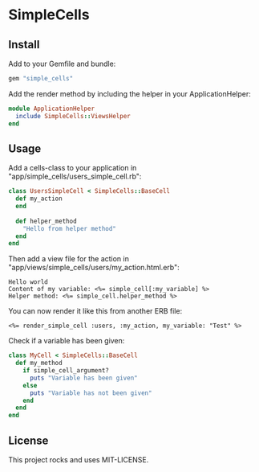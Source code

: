 # SimpleCells

## Install

Add to your Gemfile and bundle:
```ruby
gem "simple_cells"
```

Add the render method by including the helper in your ApplicationHelper:
```ruby
module ApplicationHelper
  include SimpleCells::ViewsHelper
end
```

## Usage

Add a cells-class to your application in "app/simple_cells/users_simple_cell.rb":
```ruby
class UsersSimpleCell < SimpleCells::BaseCell
  def my_action
  end
  
  def helper_method
    "Hello from helper method"
  end
end
```

Then add a view file for the action in "app/views/simple_cells/users/my_action.html.erb":
```erb
Hello world
Content of my variable: <%= simple_cell[:my_variable] %>
Helper method: <%= simple_cell.helper_method %>
```

You can now render it like this from another ERB file:
```erb
<%= render_simple_cell :users, :my_action, my_variable: "Test" %>
```

Check if a variable has been given:
```ruby
class MyCell < SimpleCells::BaseCell
  def my_method
    if simple_cell_argument?
      puts "Variable has been given"
    else
      puts "Variable has not been given"
    end
  end
end
```

## License

This project rocks and uses MIT-LICENSE.
